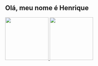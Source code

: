 ## Olá, meu nome é Henrique

<div>
  <a href="https://github.com/HenriquePapai">
  <img height = "140em" src="https://github-readme-stats.vercel.app/api?username=HenriquePapai&show_icons=true&theme=tokyonight"/>
  <img height = "140em" src="https://github-readme-stats.vercel.app/api/top-langs/?username=HenriquePapai&layout=compact&theme=tokyonight"/> 
</div>

<!--

- 🔭 I’m currently working on ...
- 🌱 I’m currently learning ...
- 🤔 I’m looking for help with ...
- 📫 How to reach me: ...
- 😄 Pronouns: ...
-->
